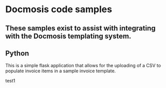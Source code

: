 # Docmosis code samples
## These samples exist to assist with integrating with the Docmosis templating system.

## Python
This is a simple flask application that allows for the uploading of a CSV to populate invoice items in a sample invoice template.

test1
